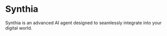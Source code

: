 # Synthia
Synthia is an advanced AI agent designed to seamlessly integrate into your digital world. 
